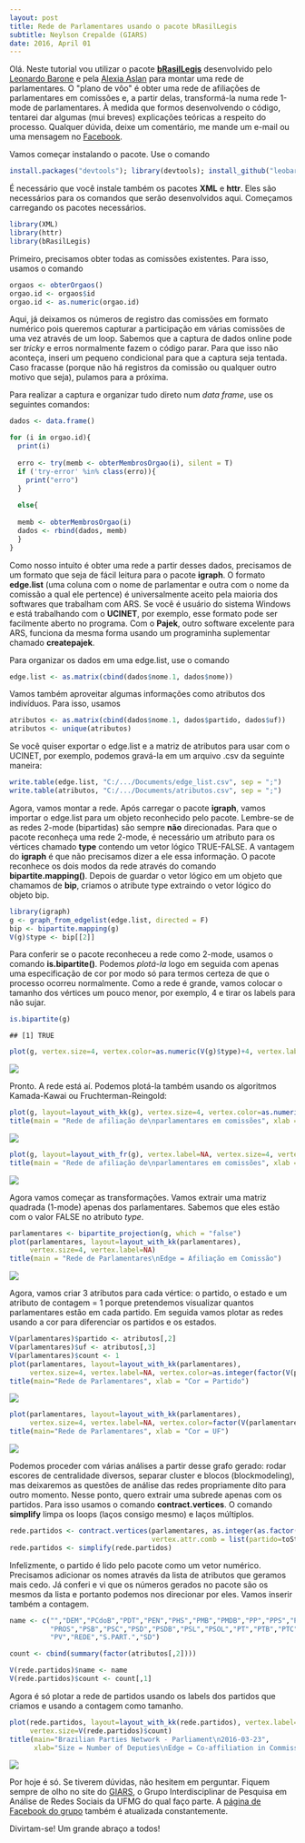 ```yaml
---
layout: post
title: Rede de Parlamentares usando o pacote bRasilLegis
subtitle: Neylson Crepalde (GIARS)
date: 2016, April 01
---
```


Olá. Neste tutorial vou utilizar o pacote [**bRasilLegis**](https://github.com/leobarone/bRasilLegis) desenvolvido pelo [Leonardo Barone](https://www.facebook.com/leonardo.s.barone) e pela [Alexia Aslan](https://www.facebook.com/alexiaaslan) para montar uma rede de parlamentares. O "plano de vôo" é obter uma rede de afiliações de parlamentares em comissões e, a partir delas, transformá-la numa rede 1-mode de parlamentares. À medida que formos desenvolvendo o código, tentarei dar algumas (mui breves) explicações teóricas a respeito do processo. Qualquer dúvida, deixe um comentário, me mande um e-mail ou uma mensagem no [Facebook](https://www.facebook.com/neylson.crepalde).

Vamos começar instalando o pacote. Use o comando

``` r
install.packages("devtools"); library(devtools); install_github("leobarone/bRasilLegis")
```

É necessário que você instale também os pacotes **XML** e **httr**. Eles são necessários para os comandos que serão desenvolvidos aqui. Começamos carregando os pacotes necessários.

``` r
library(XML)
library(httr)
library(bRasilLegis)
```

Primeiro, precisamos obter todas as comissões existentes. Para isso, usamos o comando

``` r
orgaos <- obterOrgaos()
orgao.id <- orgaos$id
orgao.id <- as.numeric(orgao.id)
```

Aqui, já deixamos os números de registro das comissões em formato numérico pois queremos capturar a participação em várias comissões de uma vez através de um loop. Sabemos que a captura de dados online pode ser *tricky* e erros normalmente fazem o código parar. Para que isso não aconteça, inseri um pequeno condicional para que a captura seja tentada. Caso fracasse (porque não há registros da comissão ou qualquer outro motivo que seja), pulamos para a próxima.

Para realizar a captura e organizar tudo direto num *data frame*, use os seguintes comandos:

``` r
dados <- data.frame()

for (i in orgao.id){
  print(i)
  
  erro <- try(memb <- obterMembrosOrgao(i), silent = T)
  if ('try-error' %in% class(erro)){  
    print("erro")
  }
  
  else{
  
  memb <- obterMembrosOrgao(i)
  dados <- rbind(dados, memb)
  }
}
```

Como nosso intuito é obter uma rede a partir desses dados, precisamos de um formato que seja de fácil leitura para o pacote **igraph**. O formato **edge.list** (uma coluna com o nome de parlamentar e outra com o nome da comissão a qual ele pertence) é universalmente aceito pela maioria dos softwares que trabalham com ARS. Se você é usuário do sistema Windows e está trabalhando com o **UCINET**, por exemplo, esse formato pode ser facilmente aberto no programa. Com o **Pajek**, outro software excelente para ARS, funciona da mesma forma usando um programinha suplementar chamado **createpajek**.

Para organizar os dados em uma edge.list, use o comando

``` r
edge.list <- as.matrix(cbind(dados$nome.1, dados$nome))
```

Vamos também aproveitar algumas informações como atributos dos indivíduos. Para isso, usamos

``` r
atributos <- as.matrix(cbind(dados$nome.1, dados$partido, dados$uf))
atributos <- unique(atributos)
```

Se você quiser exportar o edge.list e a matriz de atributos para usar com o UCINET, por exemplo, podemos gravá-la em um arquivo .csv da seguinte maneira:

``` r
write.table(edge.list, "C:/.../Documents/edge_list.csv", sep = ";")
write.table(atributos, "C:/.../Documents/atributos.csv", sep = ";")
```

Agora, vamos montar a rede. Após carregar o pacote **igraph**, vamos importar o edge.list para um objeto reconhecido pelo pacote. Lembre-se de as redes 2-mode (bipartidas) são sempre **não** direcionadas. Para que o pacote reconheça uma rede 2-mode, é necessário um atributo para os vértices chamado **type** contendo um vetor lógico TRUE-FALSE. A vantagem do **igraph** é que não precisamos dizer a ele essa informação. O pacote reconhece os dois modos da rede através do comando **bipartite.mapping()**. Depois de guardar o vetor lógico em um objeto que chamamos de **bip**, criamos o atribute type extraindo o vetor lógico do objeto bip.

``` r
library(igraph)
g <- graph_from_edgelist(edge.list, directed = F)
bip <- bipartite.mapping(g)
V(g)$type <- bip[[2]]
```

Para conferir se o pacote reconheceu a rede como 2-mode, usamos o comando **is.bipartite()**. Podemos *plotá-la* logo em seguida com apenas uma especificação de cor por modo só para termos certeza de que o processo ocorreu normalmente. Como a rede é grande, vamos colocar o tamanho dos vértices um pouco menor, por exemplo, 4 e tirar os labels para não sujar.

``` r
is.bipartite(g)
```

    ## [1] TRUE

``` r
plot(g, vertex.size=4, vertex.color=as.numeric(V(g)$type)+4, vertex.label=NA)
```

![](/img/2016-04-01-brasillegis_files/figure-markdown_github/brasillegis09-1.png)

Pronto. A rede está aí. Podemos plotá-la também usando os algoritmos Kamada-Kawai ou Fruchterman-Reingold:

``` r
plot(g, layout=layout_with_kk(g), vertex.size=4, vertex.color=as.numeric(V(g)$type)+4, vertex.label=NA)
title(main = "Rede de afiliação de\nparlamentares em comissões", xlab = "Kamada-Kawai")
```

![](/img/2016-04-01-brasillegis_files/figure-markdown_github/brasillegis10-1.png)

``` r
plot(g, layout=layout_with_fr(g), vertex.label=NA, vertex.size=4, vertex.color=as.numeric(V(g)$type)+4)
title(main = "Rede de afiliação de\nparlamentares em comissões", xlab = "Fruchterman-Reingold")
```

![](/img/2016-04-01-brasillegis_files/figure-markdown_github/brasillegis10-2.png)

Agora vamos começar as transformações. Vamos extrair uma matriz quadrada (1-mode) apenas dos parlamentares. Sabemos que eles estão com o valor FALSE no atributo *type*.

``` r
parlamentares <- bipartite_projection(g, which = "false")
plot(parlamentares, layout=layout_with_kk(parlamentares), 
     vertex.size=4, vertex.label=NA)
title(main = "Rede de Parlamentares\nEdge = Afiliação em Comissão")
```

![](/img/2016-04-01-brasillegis_files/figure-markdown_github/brasillegis11-1.png)

Agora, vamos criar 3 atributos para cada vértice: o partido, o estado e um atributo de contagem = 1 porque pretendemos visualizar quantos parlamentares estão em cada partido. Em seguida vamos plotar as redes usando a cor para diferenciar os partidos e os estados.

``` r
V(parlamentares)$partido <- atributos[,2]
V(parlamentares)$uf <- atributos[,3]
V(parlamentares)$count <- 1
plot(parlamentares, layout=layout_with_kk(parlamentares), 
     vertex.size=4, vertex.label=NA, vertex.color=as.integer(factor(V(parlamentares)$partido)))
title(main="Rede de Parlamentares", xlab = "Cor = Partido")
```

![](/img/2016-04-01-brasillegis_files/figure-markdown_github/brasillegis12-1.png)

``` r
plot(parlamentares, layout=layout_with_kk(parlamentares), 
     vertex.size=4, vertex.label=NA, vertex.color=factor(V(parlamentares)$uf))
title(main="Rede de Parlamentares", xlab = "Cor = UF")
```

![](/img/2016-04-01-brasillegis_files/figure-markdown_github/brasillegis12-2.png)

Podemos proceder com várias análises a partir desse grafo gerado: rodar escores de centralidade diversos, separar cluster e blocos (blockmodeling), mas deixaremos as questões de análise das redes propriamente dito para outro momento. Nesse ponto, quero extrair uma subrede apenas com os partidos. Para isso usamos o comando **contract.vertices**. O comando **simplify** limpa os loops (laços consigo mesmo) e laços múltiplos.

``` r
rede.partidos <- contract.vertices(parlamentares, as.integer(as.factor(V(parlamentares)$partido)), 
                                   vertex.attr.comb = list(partido=toString, "ignore"))
rede.partidos <- simplify(rede.partidos)
```

Infelizmente, o partido é lido pelo pacote como um vetor numérico. Precisamos adicionar os nomes através da lista de atributos que geramos mais cedo. Já conferi e vi que os números gerados no pacote são os mesmos da lista e portanto podemos nos direcionar por eles. Vamos inserir também a contagem.

``` r
name <- c("","DEM","PCdoB","PDT","PEN","PHS","PMB","PMDB","PP","PPS","PR","PRB",
          "PROS","PSB","PSC","PSD","PSDB","PSL","PSOL","PT","PTB","PTC","PTdoB","PTN",
          "PV","REDE","S.PART.","SD")

count <- cbind(summary(factor(atributos[,2])))

V(rede.partidos)$name <- name
V(rede.partidos)$count <- count[,1]
```

Agora é só plotar a rede de partidos usando os labels dos partidos que criamos e usando a contagem como tamanho.

``` r
plot(rede.partidos, layout=layout_with_kk(rede.partidos), vertex.label=V(rede.partidos)$name,
     vertex.size=V(rede.partidos)$count)
title(main="Brazilian Parties Network - Parliament\n2016-03-23", 
      xlab="Size = Number of Deputies\nEdge = Co-affiliation in Commissions")
```

![](/img/2016-04-01-brasillegis_files/figure-markdown_github/brasillegis15-1.png)

Por hoje é só. Se tiverem dúvidas, não hesitem em perguntar. Fiquem sempre de olho no site do [GIARS](http://www.giars.ufmg.br/), o Grupo Interdisciplinar de Pesquisa em Análise de Redes Sociais da UFMG do qual faço parte. A [página de Facebook do grupo](https://www.facebook.com/giarsufmg) também é atualizada constantemente.

Divirtam-se! Um grande abraço a todos!
